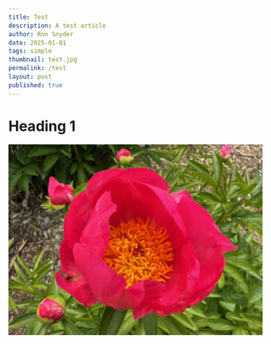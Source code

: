 ```yaml
---
title: Test
description: A test article
author: Ron Snyder
date: 2025-01-01
tags: simple
thumbnail: test.jpg
permalink: /test
layout: post
published: true
---
```


# Heading 1

![](test.jpg)
